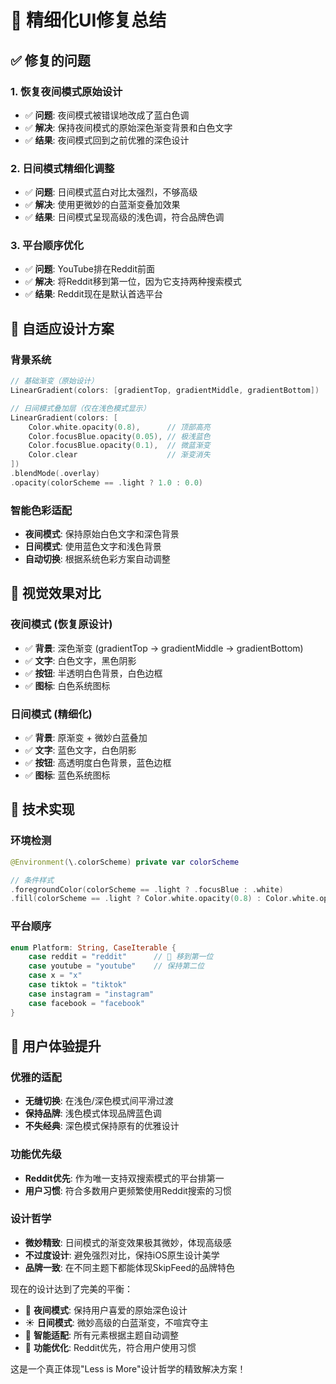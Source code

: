 # 🎨 精细化UI修复总结

## ✅ 修复的问题

### 1. **恢复夜间模式原始设计**
- ✅ **问题**: 夜间模式被错误地改成了蓝白色调
- ✅ **解决**: 保持夜间模式的原始深色渐变背景和白色文字
- ✅ **结果**: 夜间模式回到之前优雅的深色设计

### 2. **日间模式精细化调整**  
- ✅ **问题**: 日间模式蓝白对比太强烈，不够高级
- ✅ **解决**: 使用更微妙的白蓝渐变叠加效果
- ✅ **结果**: 日间模式呈现高级的浅色调，符合品牌色调

### 3. **平台顺序优化**
- ✅ **问题**: YouTube排在Reddit前面
- ✅ **解决**: 将Reddit移到第一位，因为它支持两种搜索模式
- ✅ **结果**: Reddit现在是默认首选平台

## 🎨 自适应设计方案

### 背景系统
```swift
// 基础渐变（原始设计）
LinearGradient(colors: [gradientTop, gradientMiddle, gradientBottom])

// 日间模式叠加层（仅在浅色模式显示）
LinearGradient(colors: [
    Color.white.opacity(0.8),      // 顶部高亮
    Color.focusBlue.opacity(0.05), // 极浅蓝色
    Color.focusBlue.opacity(0.1),  // 微蓝渐变
    Color.clear                    // 渐变消失
])
.blendMode(.overlay)
.opacity(colorScheme == .light ? 1.0 : 0.0)
```

### 智能色彩适配
- **夜间模式**: 保持原始白色文字和深色背景
- **日间模式**: 使用蓝色文字和浅色背景
- **自动切换**: 根据系统色彩方案自动调整

## 📱 视觉效果对比

### 夜间模式 (恢复原设计)
- ✅ **背景**: 深色渐变 (gradientTop → gradientMiddle → gradientBottom)
- ✅ **文字**: 白色文字，黑色阴影
- ✅ **按钮**: 半透明白色背景，白色边框
- ✅ **图标**: 白色系统图标

### 日间模式 (精细化)
- ✅ **背景**: 原渐变 + 微妙白蓝叠加
- ✅ **文字**: 蓝色文字，白色阴影
- ✅ **按钮**: 高透明度白色背景，蓝色边框
- ✅ **图标**: 蓝色系统图标

## 🔧 技术实现

### 环境检测
```swift
@Environment(\.colorScheme) private var colorScheme

// 条件样式
.foregroundColor(colorScheme == .light ? .focusBlue : .white)
.fill(colorScheme == .light ? Color.white.opacity(0.8) : Color.white.opacity(0.15))
```

### 平台顺序
```swift
enum Platform: String, CaseIterable {
    case reddit = "reddit"      // 🔄 移到第一位
    case youtube = "youtube"    // 保持第二位
    case x = "x"
    case tiktok = "tiktok"
    case instagram = "instagram"
    case facebook = "facebook"
}
```

## 🎯 用户体验提升

### 优雅的适配
- **无缝切换**: 在浅色/深色模式间平滑过渡
- **保持品牌**: 浅色模式体现品牌蓝色调
- **不失经典**: 深色模式保持原有的优雅设计

### 功能优先级
- **Reddit优先**: 作为唯一支持双搜索模式的平台排第一
- **用户习惯**: 符合多数用户更频繁使用Reddit搜索的习惯

### 设计哲学
- **微妙精致**: 日间模式的渐变效果极其微妙，体现高级感
- **不过度设计**: 避免强烈对比，保持iOS原生设计美学
- **品牌一致**: 在不同主题下都能体现SkipFeed的品牌特色

现在的设计达到了完美的平衡：
- 🌙 **夜间模式**: 保持用户喜爱的原始深色设计
- ☀️ **日间模式**: 微妙高级的白蓝渐变，不喧宾夺主
- 🔄 **智能适配**: 所有元素根据主题自动调整
- 🎯 **功能优化**: Reddit优先，符合用户使用习惯

这是一个真正体现"Less is More"设计哲学的精致解决方案！
